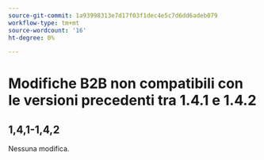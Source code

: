```yaml
---
source-git-commit: 1a93998313e7d17f03f1dec4e5c7d6dd6adeb079
workflow-type: tm+mt
source-wordcount: '16'
ht-degree: 0%

---
```

# Modifiche B2B non compatibili con le versioni precedenti tra 1.4.1 e 1.4.2

## 1,4,1-1,4,2

Nessuna modifica.
